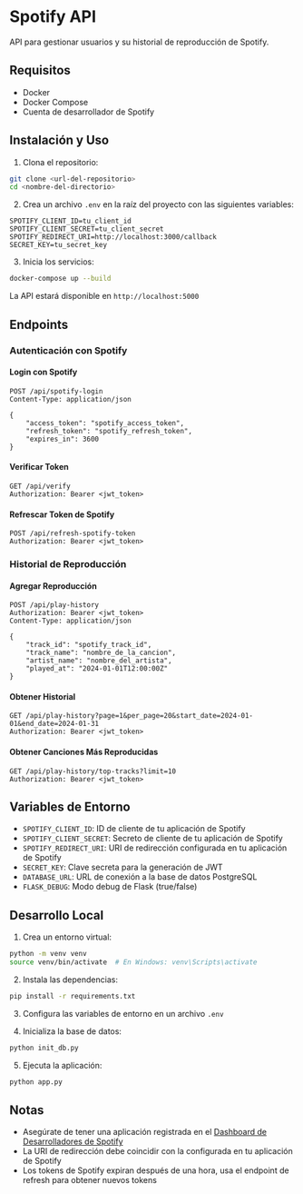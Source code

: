 # Spotify API

API para gestionar usuarios y su historial de reproducción de Spotify.

## Requisitos

- Docker
- Docker Compose
- Cuenta de desarrollador de Spotify

## Instalación y Uso

1. Clona el repositorio:
```bash
git clone <url-del-repositorio>
cd <nombre-del-directorio>
```

2. Crea un archivo `.env` en la raíz del proyecto con las siguientes variables:
```env
SPOTIFY_CLIENT_ID=tu_client_id
SPOTIFY_CLIENT_SECRET=tu_client_secret
SPOTIFY_REDIRECT_URI=http://localhost:3000/callback
SECRET_KEY=tu_secret_key
```

3. Inicia los servicios:
```bash
docker-compose up --build
```

La API estará disponible en `http://localhost:5000`

## Endpoints

### Autenticación con Spotify

#### Login con Spotify
```http
POST /api/spotify-login
Content-Type: application/json

{
    "access_token": "spotify_access_token",
    "refresh_token": "spotify_refresh_token",
    "expires_in": 3600
}
```

#### Verificar Token
```http
GET /api/verify
Authorization: Bearer <jwt_token>
```

#### Refrescar Token de Spotify
```http
POST /api/refresh-spotify-token
Authorization: Bearer <jwt_token>
```

### Historial de Reproducción

#### Agregar Reproducción
```http
POST /api/play-history
Authorization: Bearer <jwt_token>
Content-Type: application/json

{
    "track_id": "spotify_track_id",
    "track_name": "nombre_de_la_cancion",
    "artist_name": "nombre_del_artista",
    "played_at": "2024-01-01T12:00:00Z"
}
```

#### Obtener Historial
```http
GET /api/play-history?page=1&per_page=20&start_date=2024-01-01&end_date=2024-01-31
Authorization: Bearer <jwt_token>
```

#### Obtener Canciones Más Reproducidas
```http
GET /api/play-history/top-tracks?limit=10
Authorization: Bearer <jwt_token>
```

## Variables de Entorno

- `SPOTIFY_CLIENT_ID`: ID de cliente de tu aplicación de Spotify
- `SPOTIFY_CLIENT_SECRET`: Secreto de cliente de tu aplicación de Spotify
- `SPOTIFY_REDIRECT_URI`: URI de redirección configurada en tu aplicación de Spotify
- `SECRET_KEY`: Clave secreta para la generación de JWT
- `DATABASE_URL`: URL de conexión a la base de datos PostgreSQL
- `FLASK_DEBUG`: Modo debug de Flask (true/false)

## Desarrollo Local

1. Crea un entorno virtual:
```bash
python -m venv venv
source venv/bin/activate  # En Windows: venv\Scripts\activate
```

2. Instala las dependencias:
```bash
pip install -r requirements.txt
```

3. Configura las variables de entorno en un archivo `.env`

4. Inicializa la base de datos:
```bash
python init_db.py
```

5. Ejecuta la aplicación:
```bash
python app.py
```

## Notas

- Asegúrate de tener una aplicación registrada en el [Dashboard de Desarrolladores de Spotify](https://developer.spotify.com/dashboard)
- La URI de redirección debe coincidir con la configurada en tu aplicación de Spotify
- Los tokens de Spotify expiran después de una hora, usa el endpoint de refresh para obtener nuevos tokens 